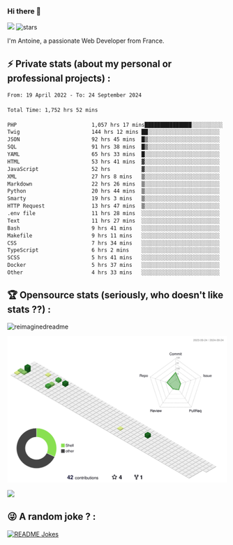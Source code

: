 ### Hi there 👋

![](https://komarev.com/ghpvc/?username=niotna)
<img src="https://img.shields.io/github/stars/niotna?label=Stars" alt="stars">

I'm Antoine, a passionate Web Developer from France.

## :zap: Private stats (about my personal or professional projects) : 

<!--START_SECTION:waka-->

```txt
From: 19 April 2022 - To: 24 September 2024

Total Time: 1,752 hrs 52 mins

PHP                        1,057 hrs 17 mins███████████████░░░░░░░░░░   60.32 %
Twig                       144 hrs 12 mins ██░░░░░░░░░░░░░░░░░░░░░░░   08.23 %
JSON                       92 hrs 45 mins  █▒░░░░░░░░░░░░░░░░░░░░░░░   05.29 %
SQL                        91 hrs 38 mins  █▒░░░░░░░░░░░░░░░░░░░░░░░   05.23 %
YAML                       65 hrs 33 mins  █░░░░░░░░░░░░░░░░░░░░░░░░   03.74 %
HTML                       53 hrs 41 mins  ▓░░░░░░░░░░░░░░░░░░░░░░░░   03.06 %
JavaScript                 52 hrs          ▓░░░░░░░░░░░░░░░░░░░░░░░░   02.97 %
XML                        27 hrs 8 mins   ▒░░░░░░░░░░░░░░░░░░░░░░░░   01.55 %
Markdown                   22 hrs 26 mins  ▒░░░░░░░░░░░░░░░░░░░░░░░░   01.28 %
Python                     20 hrs 44 mins  ▒░░░░░░░░░░░░░░░░░░░░░░░░   01.18 %
Smarty                     19 hrs 3 mins   ▒░░░░░░░░░░░░░░░░░░░░░░░░   01.09 %
HTTP Request               13 hrs 47 mins  ▒░░░░░░░░░░░░░░░░░░░░░░░░   00.79 %
.env file                  11 hrs 28 mins  ░░░░░░░░░░░░░░░░░░░░░░░░░   00.65 %
Text                       11 hrs 27 mins  ░░░░░░░░░░░░░░░░░░░░░░░░░   00.65 %
Bash                       9 hrs 41 mins   ░░░░░░░░░░░░░░░░░░░░░░░░░   00.55 %
Makefile                   9 hrs 11 mins   ░░░░░░░░░░░░░░░░░░░░░░░░░   00.52 %
CSS                        7 hrs 34 mins   ░░░░░░░░░░░░░░░░░░░░░░░░░   00.43 %
TypeScript                 6 hrs 2 mins    ░░░░░░░░░░░░░░░░░░░░░░░░░   00.34 %
SCSS                       5 hrs 41 mins   ░░░░░░░░░░░░░░░░░░░░░░░░░   00.32 %
Docker                     5 hrs 37 mins   ░░░░░░░░░░░░░░░░░░░░░░░░░   00.32 %
Other                      4 hrs 33 mins   ░░░░░░░░░░░░░░░░░░░░░░░░░   00.26 %
```

<!--END_SECTION:waka-->

## :trophy: Opensource stats (seriously, who doesn't like stats ??) : 

<!---
[![Top Langs](https://github-readme-stats.vercel.app/api/top-langs/?username=niotna)](https://github.com/anuraghazra/github-readme-stats) 
-->
<img src="https://myreadme.vercel.app/api/embed/niotna?panels=userstatistics,toprepositories,toplanguages,commitgraph" alt="reimaginedreadme" />

![](./profile-3d-contrib/profile-green-animate.svg)

<img src="https://github-profile-trophy.vercel.app/?username=niotna&theme=juicyfresh&no-bg=true" />

## :stuck_out_tongue_winking_eye: A random joke ? : 

<a href="https://readme-jokes.vercel.app"><img align="center" src="https://readme-jokes.vercel.app/api" alt="README Jokes"></a>
